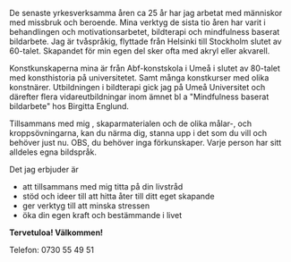 De senaste yrkesverksamma åren ca 25 år har jag arbetat med människor med missbruk och beroende. Mina verktyg de sista tio åren har varit i behandlingen och motivationsarbetet, bildterapi och mindfulness baserat bildarbete.
Jag är tvåspråkig, flyttade från Helsinki till Stockholm slutet av 60-talet. Skapandet för min egen del sker ofta med akryl eller akvarell.

Konstkunskaperna mina är från Abf-konstskola i Umeå i slutet av 80-talet med konsthistoria på universitetet. Samt många konstkurser med olika konstnärer. Utbildningen i bildterapi gick jag på Umeå Universitet och därefter flera vidareutbildningar inom ämnet bl a "Mindfulness baserat bildarbete" hos Birgitta Englund.

Tillsammans med mig , skaparmaterialen och de olika målar-, och kroppsövningarna, kan du närma dig, stanna upp i det som du vill och behöver just nu. OBS, du behöver inga förkunskaper. Varje person har sitt alldeles egna bildspråk.

Det jag erbjuder är

* att tillsammans med mig titta på din livstråd
* stöd och ideer till att hitta åter till ditt eget skapande
* ger verktyg till att minska stressen
* öka din egen kraft och bestämmande i livet

**Tervetuloa! Välkommen!**  

Telefon: 0730 55 49 51